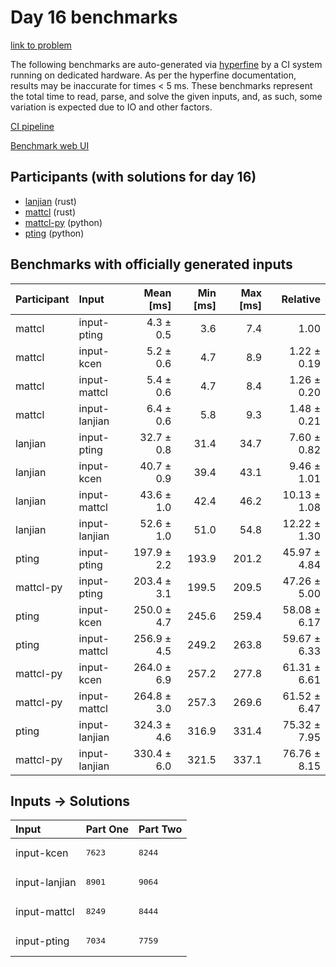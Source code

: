 # Day 16 benchmarks

[link to problem](https://adventofcode.com/2023/day/16)

The following benchmarks are auto-generated via
[hyperfine](https://github.com/sharkdp/hyperfine) by a CI system running on
dedicated hardware. As per the hyperfine documentation, results may be
inaccurate for times < 5 ms. These benchmarks represent the total time to read,
parse, and solve the given inputs, and, as such, some variation is expected due
to IO and other factors.

[CI pipeline](http://ci.papercode.net:8080/teams/main/pipelines/aoc2023)

[Benchmark web UI](https://aoc.ancalagon.black)


## Participants (with solutions for day 16)

- [lanjian](https://github.com/lanjian/aoc-2023) (rust)
- [mattcl](https://github.com/mattcl/aoc2023) (rust)
- [mattcl-py](https://github.com/mattcl/aoc2023-py) (python)
- [pting](https://github.com/pting/aoc2023) (python)


## Benchmarks with officially generated inputs

| Participant | Input | Mean [ms] | Min [ms] | Max [ms] | Relative |
|:---|:---|---:|---:|---:|---:|
| mattcl | input-pting | 4.3 ± 0.5 | 3.6 | 7.4 | 1.00 |
| mattcl | input-kcen | 5.2 ± 0.6 | 4.7 | 8.9 | 1.22 ± 0.19 |
| mattcl | input-mattcl | 5.4 ± 0.6 | 4.7 | 8.4 | 1.26 ± 0.20 |
| mattcl | input-lanjian | 6.4 ± 0.6 | 5.8 | 9.3 | 1.48 ± 0.21 |
| lanjian | input-pting | 32.7 ± 0.8 | 31.4 | 34.7 | 7.60 ± 0.82 |
| lanjian | input-kcen | 40.7 ± 0.9 | 39.4 | 43.1 | 9.46 ± 1.01 |
| lanjian | input-mattcl | 43.6 ± 1.0 | 42.4 | 46.2 | 10.13 ± 1.08 |
| lanjian | input-lanjian | 52.6 ± 1.0 | 51.0 | 54.8 | 12.22 ± 1.30 |
| pting | input-pting | 197.9 ± 2.2 | 193.9 | 201.2 | 45.97 ± 4.84 |
| mattcl-py | input-pting | 203.4 ± 3.1 | 199.5 | 209.5 | 47.26 ± 5.00 |
| pting | input-kcen | 250.0 ± 4.7 | 245.6 | 259.4 | 58.08 ± 6.17 |
| pting | input-mattcl | 256.9 ± 4.5 | 249.2 | 263.8 | 59.67 ± 6.33 |
| mattcl-py | input-kcen | 264.0 ± 6.9 | 257.2 | 277.8 | 61.31 ± 6.61 |
| mattcl-py | input-mattcl | 264.8 ± 3.0 | 257.3 | 269.6 | 61.52 ± 6.47 |
| pting | input-lanjian | 324.3 ± 4.6 | 316.9 | 331.4 | 75.32 ± 7.95 |
| mattcl-py | input-lanjian | 330.4 ± 6.0 | 321.5 | 337.1 | 76.76 ± 8.15 |


## Inputs -> Solutions

| Input | Part One | Part Two |
|:---|:---|:---|
|input-kcen|<pre>7623</pre>|<pre>8244</pre>|
|input-lanjian|<pre>8901</pre>|<pre>9064</pre>|
|input-mattcl|<pre>8249</pre>|<pre>8444</pre>|
|input-pting|<pre>7034</pre>|<pre>7759</pre>|
